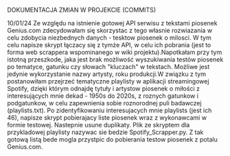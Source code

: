 DOKUMENTACJA ZMIAN W PROJEKCIE (COMMITS)

10/01/24
Ze względu na istnienie gotowej API serwisu z tekstami piosenek Genius.com zdecydowałam się skorzystac z tego własnie rozwiazania w celu zdobycia niezbednych danych - tesktow piosenek o milosci. W tym celu napisze skrypt łączacy się z tymże API, w celu ich pobrania (jest to forma web scrappera wspominanego w wiki projektu).Napotkałam przy tym istotną przeszkode, jaka jest brak możliwość wyszukiwania testów piosenek po tematyce, gatunku czy słowach "kluczach" w tekstach. Możliwe jest jedynie wykorzystanie nazwy artysty, roku produkcji.W związku z tym postanowiłam przejrzeć tematyczne playlisty w aplikacji streamingowej Spotify, dzięki którym odnajdę tytuły i artystow piosenek o miłości z interesujących mnie dekad - 1950s do 2020s, z roznych gatunkow i podgatunkow, w celu zapewnienia sobie roznorodnej puli badawczej (playlists.txt).
Po zidentyfikowaniu interesujacych mnie playlists (jest ich 46), napisze skrypt pobierajacy liste piosenek wraz z wykonawcami w formie testowej. Nastepnie usune duplikaty. Plik ze skryptem dla przykladowej playlisty nazywac sie bedzie Spotify_Scrapper.py. 
Z tak gotową listą bede mogla przystpic do pobierania testow piosenek z potalu Genius.com.
